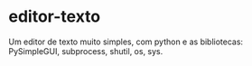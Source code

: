 # editor-texto
Um editor de texto muito simples, com python e as bibliotecas: PySimpleGUI, subprocess, shutil, os, sys.
